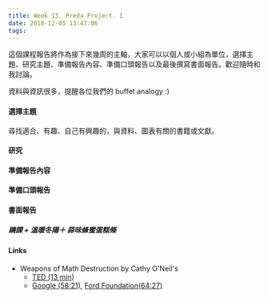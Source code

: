 ```yaml
---
title: Week 13. Preda Project. I
date: 2018-12-05 13:47:06
tags:
---
```

這個課程報告將作為接下來幾周的主軸，大家可以以個人或小組為單位，選擇主題、研究主題、準備報告內容、準備口頭報告以及最後撰寫書面報告。歡迎隨時和我討論。

資料與資訊很多，提醒各位我們的 buffet analogy :)

#### 選擇主題
尋找適合、有趣、自己有興趣的，與資料、圖表有關的書籍或文獻。
#### 研究
#### 準備報告內容
#### 準備口頭報告
#### 書面報告


##### 蹺課 + 溫暖冬陽＋ 蒜味蜂蜜蛋糕條

#### Links
* Weapons of Math Destruction by Cathy O'Neil's
	* [TED (13 min)](https://youtu.be/_2u_eHHzRto)
	* [Google (58:21)](https://youtu.be/TQHs8SA1qpk), [Ford Foundation(64:27)](https://youtu.be/1QlIbed_Hwg)
	